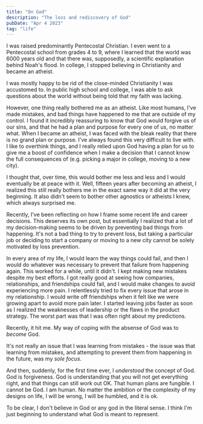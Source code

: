 ```yaml
---
title: "On God"
description: "The loss and rediscovery of God"
pubDate: "Apr 4 2023"
tag: "life"
---
```


I was raised predominantly Pentecostal Christian. I even went to a Pentecostal school from grades 4 to 9, where I learned that the world was 6000 years old and that there was, supposedly, a scientific explanation behind Noah's flood. In college, I stopped believing in Christianity and became an atheist.

I was mostly happy to be rid of the close-minded Christianity I was accustomed to. In public high school and college, I was able to ask questions about the world without being told that my faith was lacking.

However, one thing really bothered me as an atheist. Like most humans, I've made mistakes, and bad things have happened to me that are outside of my control. I found it incredibly reassuring to know that God would forgive us of our sins, and that he had a plan and purpose for every one of us, no matter what. When I became an atheist, I was faced with the bleak reality that there is no grand plan or purpose. I've always found this very difficult to live with. I like to overthink things, and I really relied upon God having a plan for us to give me a boost of confidence when I make a decision that I cannot know the full consequences of (e.g. picking a major in college, moving to a new city).

I thought that, over time, this would bother me less and less and I would eventually be at peace with it. Well, fifteen years after becoming an atheist, I realized this still really bothers me in the exact same way it did at the very beginning. It also didn't seem to bother other agnostics or atheists I knew, which always surprised me.

Recently, I've been reflecting on how I frame some recent life and career decisions. This deserves its own post, but essentially I realized that a lot of my decision-making seems to be driven by preventing bad things from happening. It's not a bad thing to try to prevent loss, but taking a particular job or deciding to start a company or moving to a new city cannot be solely motivated by loss prevention.

In every area of my life, I would learn the way things could fail, and then I would do whatever was necessary to prevent that failure from happening again. This worked for a while, until it didn't. I kept making new mistakes despite my best efforts. I got really good at seeing how companies, relationships, and friendships could fail, and I would make changes to avoid experiencing more pain. I relentlessly tried to fix every issue that arose in my relationship. I would write off friendships when it felt like we were growing apart to avoid more pain later. I started leaving jobs faster as soon as I realized the weaknesses of leadership or the flaws in the product strategy. The worst part was that I was often right about my predictions.

Recently, it hit me. My way of coping with the absense of God was to _become_ God.

It's not really an issue that I was learning from mistakes - the issue was that learning from mistakes, and attempting to prevent them from happening in the future, was my _sole focus_.

And then, suddenly, for the first time ever, I _understood_ the concept of God. God is forgiveness. God is understanding that you will not get everything right, and that things can still work out OK. That human plans are fungible. I cannot be God. I am human. No matter the ambition or the complexity of my designs on life, I will be wrong, I will be humbled, and it is ok.

To be clear, I don't believe in God or any god in the literal sense. I think I'm just beginning to understand what God is meant to represent.
